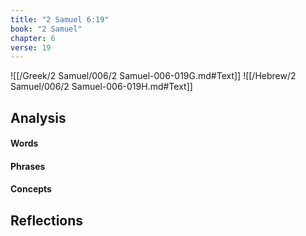 ```yaml
---
title: "2 Samuel 6:19"
book: "2 Samuel"
chapter: 6
verse: 19
---
```

![[/Greek/2 Samuel/006/2 Samuel-006-019G.md#Text]]
![[/Hebrew/2 Samuel/006/2 Samuel-006-019H.md#Text]]

## Analysis

#### Words

#### Phrases

#### Concepts

## Reflections
